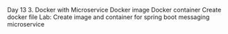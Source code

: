 Day 13 3. Docker with Microservice
Docker image
Docker container
Create docker file
Lab: Create image and container for spring boot messaging microservice
